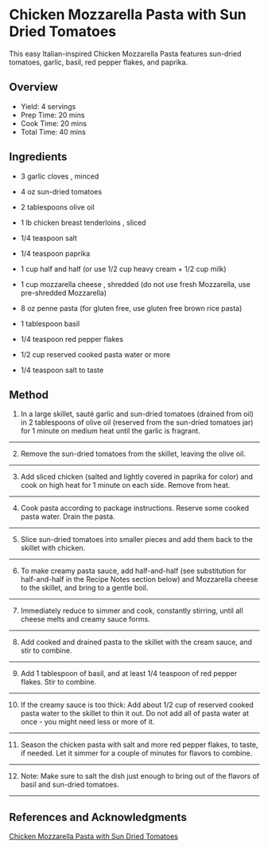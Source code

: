 # Chicken Mozzarella Pasta with Sun Dried Tomatoes

This easy Italian-inspired Chicken Mozzarella Pasta features sun-dried tomatoes, garlic, basil, red pepper flakes, and paprika.

## Overview

- Yield: 4 servings
- Prep Time: 20 mins
- Cook Time: 20 mins
- Total Time: 40 mins

## Ingredients

- 3 garlic cloves , minced

- 4 oz sun-dried tomatoes

- 2 tablespoons olive oil

- 1 lb chicken breast tenderloins , sliced

- 1/4 teaspoon salt

- 1/4 teaspoon paprika

- 1 cup half and half (or use 1/2 cup heavy cream + 1/2 cup milk)

- 1 cup mozzarella cheese , shredded (do not use fresh Mozzarella, use pre-shredded Mozzarella)

- 8 oz penne pasta (for gluten free, use gluten free brown rice pasta)

- 1 tablespoon basil

- 1/4 teaspoon red pepper flakes

- 1/2 cup reserved cooked pasta water or more

- 1/4 teaspoon salt to taste

## Method

1. In a large skillet, sauté garlic and sun-dried tomatoes (drained from oil) in 2 tablespoons of olive oil (reserved from the sun-dried tomatoes jar) for 1 minute on medium heat until the garlic is fragrant.
---
2. Remove the sun-dried tomatoes from the skillet, leaving the olive oil.
---
3. Add sliced chicken (salted and lightly covered in paprika for color) and cook on high heat for 1 minute on each side. Remove from heat.
---
4. Cook pasta according to package instructions.    Reserve some cooked pasta water. Drain the pasta.
---
5. Slice sun-dried tomatoes into smaller pieces and add them back to the skillet with chicken.
---
6. To make creamy pasta sauce, add half-and-half (see substitution for half-and-half in the Recipe Notes section below) and Mozzarella cheese to the skillet, and bring to a gentle boil.
---
7. Immediately reduce to simmer and cook, constantly stirring, until all cheese melts and creamy sauce forms.
---
8. Add cooked and drained pasta to the skillet with the cream sauce, and stir to combine.
---
9. Add 1 tablespoon of basil, and at least 1/4 teaspoon of red pepper flakes. Stir to combine.
---
10. If the creamy sauce is too thick: Add about 1/2 cup of reserved cooked pasta water to the skillet to thin it out.   Do not add all of pasta water at once - you might need less or more of it.
---
11. Season the chicken pasta with salt and more red pepper flakes, to taste, if needed. Let it simmer for a couple of minutes for flavors to combine.
---
12. Note: Make sure to salt the dish just enough to bring out of the flavors of basil and sun-dried tomatoes.
---

## References and Acknowledgments

[Chicken Mozzarella Pasta with Sun Dried Tomatoes](http://juliasalbum.com/2014/10/chicken-mozzarella-pasta-with-sun-dried-tomatoes/)
